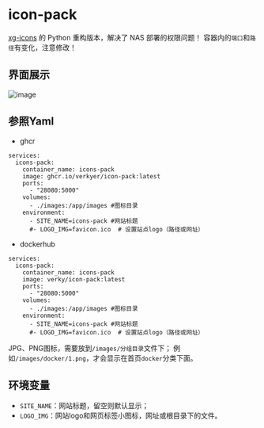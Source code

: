 # icon-pack
[xg-icons](https://github.com/verkyer/xg-icons) 的 Python 重构版本，解决了 NAS 部署的权限问题！
容器内的`端口`和`路径`有变化，注意修改！
## 界面展示
![image](https://github.com/verkyer/xg-icons/blob/main/demo.png)
## 参照Yaml
- ghcr
```
services:
  icons-pack:
    container_name: icons-pack
    image: ghcr.io/verkyer/icon-pack:latest
    ports:
      - "28080:5000"
    volumes:
      - ./images:/app/images #图标目录
    environment:
      - SITE_NAME=icons-pack #网站标题
      #- LOGO_IMG=favicon.ico  # 设置站点logo（路径或网址）
```
- dockerhub
```
services:
  icons-pack:
    container_name: icons-pack
    image: verky/icon-pack:latest
    ports:
      - "28080:5000"
    volumes:
      - ./images:/app/images #图标目录
    environment:
      - SITE_NAME=icons-pack #网站标题
      #- LOGO_IMG=favicon.ico  # 设置站点logo（路径或网址）
```
JPG、PNG图标，需要放到`/images/分组目录`文件下；
例如`/images/docker/1.png`，才会显示在首页`docker`分类下面。
## 环境变量
- `SITE_NAME`：网站标题，留空则默认显示；
- `LOGO_IMG`：网站logo和网页标签小图标，网址或根目录下的文件。